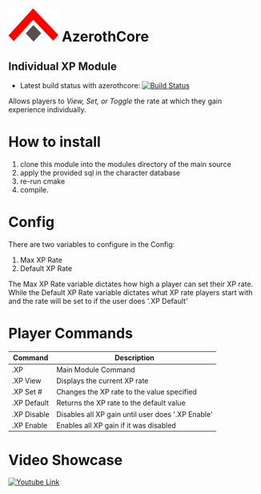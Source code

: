 # ![logo](https://raw.githubusercontent.com/azerothcore/azerothcore.github.io/master/images/logo-github.png) AzerothCore
## Individual XP Module
- Latest build status with azerothcore: [![Build Status](https://github.com/azerothcore/mod-individual-xp/workflows/core-build/badge.svg?branch=master&event=push)](https://github.com/azerothcore/mod-individual-xp)


Allows players to _View, Set, or Toggle_ the rate at which they gain experience individually.

# How to install

1) clone this module into the modules directory of the main source
2) apply the provided sql in the character database
3) re-run cmake
4) compile.

# Config

There are two variables to configure in the Config:
1) Max XP Rate
2) Default XP Rate

The Max XP Rate variable dictates how high a player can set their XP rate. </br>
While the Default  XP Rate variable dictates what XP rate players start with and the rate will be set to if the user does '.XP Default'

# Player Commands

| Command     | Description                                       |
|-------------|---------------------------------------------------|
| .XP         | Main Module Command                               |
| .XP View    | Displays the current XP rate                      |
| .XP Set #   | Changes the XP rate to the value specified        |
| .XP Default | Returns the XP rate to the default value          |
| .XP Disable | Disables all XP gain until user does '.XP Enable' |
| .XP Enable  | Enables all XP gain if it was disabled            |

# Video Showcase

[![Youtube Link](https://i.imgur.com/Jhrdgv6.png)](https://www.youtube.com/watch?v=T6UEX47mPeE)
